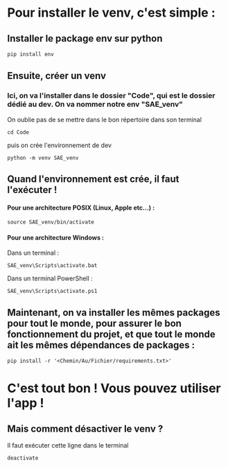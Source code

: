 # Pour installer le venv, c'est simple : 


## Installer le package env sur python
```cmd
pip install env
```

## Ensuite, créer un venv
### Ici, on va l'installer dans le dossier "Code", qui est le dossier dédié au dev. On va nommer notre env "SAE_venv"

On oublie pas de se mettre dans le bon répertoire dans son terminal
```
cd Code
```
puis on crée l'environnement de dev
```
python -m venv SAE_venv
```

## Quand l'environnement est crée, il faut l'exécuter !

#### Pour une architecture POSIX (Linux, Apple etc...) :
```
source SAE_venv/bin/activate
```

#### Pour une architecture Windows : 
Dans un terminal :
```
SAE_venv\Scripts\activate.bat
```
Dans un terminal PowerShell :
```
SAE_venv\Scripts\activate.ps1
```

## Maintenant, on va installer les mêmes packages pour tout le monde, pour assurer le bon fonctionnement du projet, et que tout le monde ait les mêmes dépendances de packages :

```
pip install -r '<Chemin/Au/Fichier/requirements.txt>'
```

# C'est tout bon ! Vous pouvez utiliser l'app !

## Mais comment désactiver le venv ?
Il faut exécuter cette ligne dans le terminal
```
deactivate
```